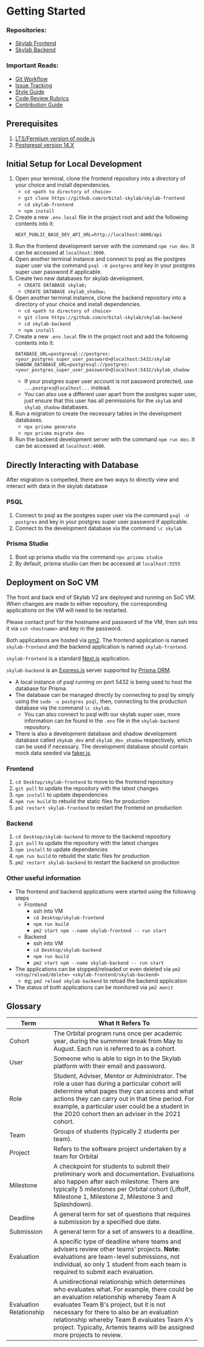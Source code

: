 # Getting Started

### Repositories:
- [Skylab Frontend](https://github.com/orbital-skylab/skylab-frontend)
- [Skylab Backend](https://github.com/orbital-skylab/skylab-backend)

### Important Reads:
- [Git Workflow](https://github.com/orbital-skylab/skylab-frontend/wiki/Git-Workflow)
- [Issue Tracking](https://github.com/orbital-skylab/skylab-frontend/wiki/Issue-Tracking)
- [Style Guide](https://github.com/orbital-skylab/skylab-frontend/wiki/Style-Guide)
- [Code Review Rubrics](https://github.com/orbital-skylab/skylab-frontend/wiki/Code-Review-Rubrics)
- [Contribution Guide](https://github.com/orbital-skylab/.github/blob/main/CONTRIBUTING.md)

## Prerequisites
1. [LTS/Fermium version of node.js](https://nodejs.org/download/release/latest-fermium/)
2. [Postgresql version 14.X](https://www.enterprisedb.com/downloads/postgres-postgresql-downloads)

## Initial Setup for Local Development
1. Open your terminal, clone the frontend repository into a directory of your choice and install dependencies.
    - `cd <path to directory of choice>`
    - `git clone https://github.com/orbital-skylab/skylab-frontend`
    - `cd skylab-frontend`
    - `npm install`
2. Create a new `.env.local` file in the project root and add the following contents into it:
    ```
    NEXT_PUBLIC_BASE_DEV_API_URL=http://localhost:4000/api
    ```
3. Run the frontend development server with the command `npm run dev`. It can be accessed at `localhost:3000`.
4. Open another terminal instance and connect to psql as the postgres super user via the command `psql -U postgres` and key in your postgres super user password if applicable.
5. Create two new databases for skylab development.
    -  `CREATE DATABASE skylab;`
    -  `CREATE DATABASE skylab_shadow;`
6. Open another terminal instance, clone the backend repository into a directory of your choice and install dependencies.
    - `cd <path to directory of choice>`
    - `git clone https://github.com/orbital-skylab/skylab-backend`
    - `cd skylab-backend`
    - `npm install`
7. Create a new `.env.local` file in the project root and add the following contents into it:
    ```
    DATABASE_URL=postgresql://postgres:<your_postgres_super_user_password>@localhost:5432/skylab
    SHADOW_DATABASE_URL=postgresql://postgres:<your_postgres_super_user_password>@localhost:5432/skylab_shadow
    
    ```
    - If your postgres super user account is not password protected, use `...postgres@localhost...` instead.
    - You can also use a different user apart from the postgres super user, just ensure that this user has all permissions for the `skylab` and `skylab_shadow` databases.
8. Run a migration to create the necessary tables in the development databases.
    - `npx prisma generate`
    - `npx prisma migrate dev`
9. Run the backend development server with the command `npm run dev`. It can be accessed at `localhost:4000`.

## Directly Interacting with Database

After migration is compelted, there are two ways to directly view and interact with data in the skylab database

### PSQL
1. Connect to psql as the postgres super user via the command `psql -U postgres` and key in your postgres super user password if applicable.
2. Connect to the development database via the command `\c skylab`

### Prisma Studio
1. Boot up prisma studio via the command `npx prisma studio`
2. By default, prisma studio can then be accessed at `localhost:5555`

## Deployment on SoC VM

The front and back end of Skylab V2 are deployed and running on SoC VM. When changes are made to either repository, the corresponding applications on the VM will need to be restarted.

Please contact prof for the hostname and password of the VM, then ssh into it via `ssh <hostname>` and key in the password.

Both applications are hosted via [pm2](https://pm2.keymetrics.io/). The frontend application is named `skylab-frontend` and the backend application is named `skylab-frontend`.

`skylab-frontend` is a standard [Next.js](https://nextjs.org/) application.

`skylab-backend` is an [Express.js](https://expressjs.com/) server supported by [Prisma ORM](https://www.prisma.io/).
- A local instance of psql running on port 5432 is being used to host the database for Prisma.
- The database can be managed directly by connecting to psql by simply using the `sudo -u postgres psql`, then, connecting to the production database via the command `\c skylab`.
    - You can also connect to psql with our skylab super user, more information can be found in the `.env` file in the `skylab-backend` repository.
- There is also a development database and shadow development database called `skykab_dev` and `skylab_dev_shadow` respectively, which can be used if necessary. The development database should contain mock data seeded via [faker.js](https://fakerjs.dev/).

### Frontend

1. `cd Desktop/skylab-frontend` to move to the frontend repository
2. `git pull` to update the repository with the latest changes
3. `npm install` to update dependencies
4. `npm run build` to rebuild the static files for production
5. `pm2 restart skylab-frontend` to restart the frontend on production

### Backend

1. `cd Desktop/skylab-backend` to move to the backend repository
2. `git pull` to update the repository with the latest changes
3. `npm install` to update dependencies
4. `npm run build` to rebuild the static files for production
5. `pm2 restart skylab-backend` to restart the backend on production

### Other useful information

- The frontend and backend applications were started using the following steps
    - Frontend
        - ssh into VM
        - `cd Desktop/skylab-frontend`
        - `npm run build`
        - `pm2 start npm --name skylab-frontend -- run start`
    - Backend
        - ssh into VM
        - `cd Desktop/skylab-backend`
        - `npm run build`
        - `pm2 start npm --name skylab-backend -- run start`
- The applications can be stopped/reloaded or even deleted via `pm2 <stop/reload/delete> <skylab-frontend/skylab-backend>`
    - eg; `pm2 reload skylab-backend` to reload the backend application
- The status of both applications can be monitored via `pm2 monit`

## Glossary

|Term|What It Refers To|
|-|-|
|Cohort|The Orbital program runs once per academic year, during the summmer break from May to August. Each run is referred to as a cohort.|
|User|Someone who is able to sign in to the Skylab platform with their email and password.|
|Role|Student, Adviser, Mentor or Administrator. The role a user has during a particular cohort will determine what pages they can access and what actions they can carry out in that time period. For example, a particular user could be a student in the 2020 cohort then an adviser in the 2021 cohort.|
|Team|Groups of students (typically 2 students per team).|
|Project|Refers to the software project undertaken by a team for Orbital|
|Milestone|A checkpoint for students to submit their preliminary work and documentation. Evaluations also happen after each milestone. There are typically 5 milestones per Orbital cohort (Liftoff, Milestone 1, Milestone 2, Milestone 3 and Splashdown).|
|Deadline|A general term for set of questions that requires a submission by a specified due date.|
|Submission|A general term for a set of answers to a deadline.|
|Evaluation|A specific type of deadline where teams and advisers review other teams' projects. **Note:** evaluations are team-level submissions, not individual, so only 1 student from each team is required to submit each evaluation.|
|Evaluation Relationship|A unidirectional relationship which determines who evaluates what. For example, there could be an evaluation relationship whereby Team A evaluates Team B's project, but it is not necessary for there to also be an evaluation relationship whereby Team B evaluates Team A's project. Typically, Artemis teams will be assigned more projects to review.|


